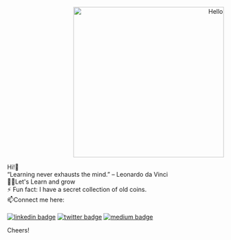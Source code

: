 <p align="right">
  <img src="C:\Users\DELL\Downloads\myAvatar.png" width="350" title="Hello">
</p>

Hi!👋<br />
“Learning never exhausts the mind.” – Leonardo da Vinci <br />
👨‍💻Let's Learn and grow<br />
⚡ Fun fact: I have a secret collection of old coins. <br />
 📫Connect me here:<br />
 <br />
[![linkedin badge](https://img.shields.io/badge/akanksha-raghav-386938188?style=flat&logo=linkedin)](https://www.linkedin.com/in/akanksha-raghav-386938188/)
[![twitter badge](https://img.shields.io/badge/@AkankshaRaghav9-30302f?style=flat&logo=twitter)](https://twitter.com/AkankshaRaghav9)
[![medium badge](https://img.shields.io/badge/akanksharaghav-30302f?style=flat&logo=medium)](https://medium.com/@akanksharaghav)

Cheers!
